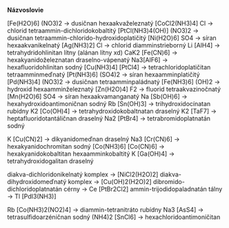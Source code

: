 **Názvoslovie**

[Fe(H2O)6] (NO3)2 -> dusičnan hexaakvaželeznatý
[CoCl2(NH3)4] Cl -> chlorid tetraammin-dichloridokobaltitý
[PtCl(NH3)4(OH)] (NO3)2 -> dusičnan tetraammin-chlorido-hydroxidoplatičitý
[Ni(H2O)6] SO4 -> síran hexaakvanikelnatý
[Ag(NH3)2] Cl -> chlorid diamminstrieborný
Li [AlH4] -> tetrahydridohlinitan lítny (alánan lítny xd)
CaK2 [Fe(CN)6] -> hexakyanidoželeznatan draselno-vápenatý
Na3[AlF6] -> hexafluoridohlinitan sodný
[Cu(NH3)4] [PtCl4] -> tetrachloridoplatičitan tetraamminmeďnatý
[Pt(NH3)6] (SO4)2 -> síran hexaamminplatičitý
[Pd(NH3)4] (NO3)2 -> dusičnan tetraamminpaládnatý
[Fe(NH3)6] (OH)2 -> hydroxid hexaamminželeznatý
[Zn(H2O)4] F2 -> fluorid tetraakvazinočnatý
[Mn(H2O)6] SO4 -> síran hexaakvamanganatý
Na [Sb(OH)6] -> hexahydroxidoantimoničnan sodný
Rb [Sn(OH)3] -> trihydroxidocínatan rubídny
K2 [Co(OH)4] -> tetrahydroxidokobaltnatan draselný
K2 [TaF7] -> heptafluoridotantáličnan draselný
Na2 [PtBr4] -> tetrabromidoplatnatán sodný

K [Cu(CN)2] -> dikyanidomeďnan draselný
Na3 [Cr(CN)6] -> hexakyanidochromitan sodný
[Co(NH3)6] [Co(CN)6] -> hexakyanidokobaltitan hexaamminkobaltitý
K [Ga(OH)4] -> tetrahydroxidogalitan draselný

diakva-dichloridonikelnatý komplex -> [NiCl2(H2O)2]
diakva-dihydroxidomeďnatý komplex -> [Cu(OH)2(H2O)2]
dibromido-dichloridoplatnatán cérny -> Ce [PtBr2Cl2]
ammin-trijodidopaladnatán tálny -> Tl [PdI3(NH3)]

Rb [Co(NH3)2(NO2)4] -> diammin-tetranitráto rubídny
Na3 [AsS4] -> tetrasulfidoarzéničnan sodný
(NH4)2 [SnCl6] -> hexachloridoantimoničitan
